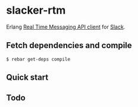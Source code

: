 # slacker-rtm
Erlang [Real Time Messaging API client][2] for [Slack][1].

## Fetch dependencies and compile

```
$ rebar get-deps compile
```

## Quick start

## Todo

[1]: http://www.slack.com/
[2]: https://api.slack.com/rtm
[3]: https://api.slack.com/web
[4]: https://api.slack.com/applications
[5]: https://api.slack.com/tokens 
